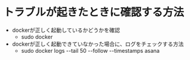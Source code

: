 # トラブルが起きたときに確認する方法

- dockerが正しく起動しているかどうかを確認
  - sudo docker
- dockerが正しく起動できていなかった場合に、ログをチェックする方法
  - sudo docker logs --tail 50 --follow --timestamps asana